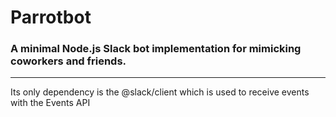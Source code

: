 # Parrotbot

### A minimal Node.js Slack bot implementation for mimicking coworkers and friends.

-----

Its only dependency is the @slack/client which is used to receive events with the Events API  